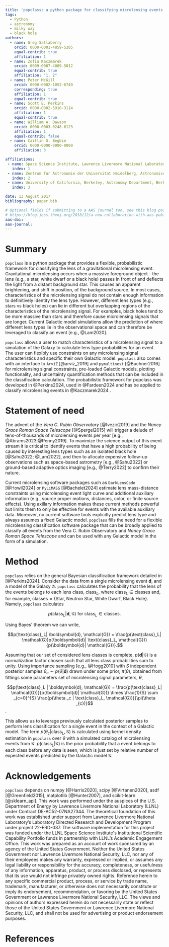 ```yaml
---
title: 'popclass: a python package for classifying microlensing events'
tags:
  - Python
  - astronomy
  - milky way
  - black hole
authors:
  - name: Greg Sallaberry
    orcid: 0009-0001-4859-5205
    equal-contrib: true
    affiliation: 1
  - name: Zofia Kaczmarek
    orcid: 0009-0007-4089-5012
    equal-contrib: true
    affiliation: "1, 2"
  - name: Peter McGill
    orcid: 0000-0002-1052-6749
    corresponding: true
    affiliation: 1
    equal-contrib: true
  - name: Scott E. Perkins
    orcid: 0000-0002-5910-3114
    affiliation: 1
    equal-contrib: true
  - name: William A. Dawson
    orcid: 0000-0003-0248-6123
    affiliation: 1
    equal-contrib: false
  - name: Caitlin G. Begbie
    orcid: 0000-0000-0000-0000
    affiliation: 3

affiliations:
 - name: Space Science Institute, Lawrence Livermore National Laboratory, 7000 East Ave., Livermore, CA 94550, USA
   index: 1
 - name: Zentrum fur Astronomie der Universitat Heidelberg, Astronomisches Rechen-Institut, Monchhofstr. 12-14, 69120 Heidelberg, Germany
   index: 2
 - name: University of California, Berkeley, Astronomy Department, Berkeley, CA 94720, USA
   index: 3

date: 13 August 2017
bibliography: paper.bib

# Optional fields if submitting to a AAS journal too, see this blog post:
# https://blog.joss.theoj.org/2018/12/a-new-collaboration-with-aas-publishing
aas-doi:
aas-journal:
---
```


# Summary

`popclass` is a python package that provides a flexible, probabilistic framework for classifying
the lens of a gravitational microlensing event. Gravitational microlensing occurs when a massive
foreground object - the lens (e.g., a star, white dwarf or a black hole) passes in front of and
deflects the light from a distant background star. This causes an apparent brightening, and shift
in position, of the background source. In most cases, characteristics of the microlensing signal
do not contain enough information to definitively identity the lens type. However, different lens
types (e.g., stars vs black holes) can lie in different but overlapping regions of the characteristics
of the microlensing signal. For examples, black holes tend to be more massive than stars and
therefore cause microlensing signals that are longer. Current Galactic model simulations allow
the prediction of where different lens types lie in the observational space and can therefore be
 leveraged to classify an event [e.g., @Lam2020].

`popclass` allows a user to match characteristics of a microlensing signal to a simulation of the
Galaxy to calculate lens type probabilities for an event. The user can flexibly use constraints on
any microlensing signal characteristics and specific their own Galactic model. `popclass` also
comes with an interface to `ArviZ` [@arviz_2019] and `pymultinest` [@Buchner2016] for microlensing
signal constraints, pre-loaded Galactic models, plotting functionality, and uncertainty
quantification methods that can be included in the classification calculation. The probabilistic
framework for popclass was developed in @Perkins2024, used in @Fardeen2024
and has be applied to classify microlensing events in @Kaczmarek2024 .

# Statement of need

The advent of the _Vera C. Rubin Observatory_ [@Ivezic2019] and the _Nancy Grace Roman Space Telescope_ [@Spergel2015]
will trigger a delude of tens-of-thousands of microlensing events per year [e.g., @Abrams2023;@Penny2019]. To maximize the science output of this event stream it is critical to identify events that have a high probability of being caused
by interesting lens types such as an isolated black hole [@Sahu2022; @Lam2022], and then to allocate expensive
follow-up observations such as space-based astrometry [e.g., @Sahu2022] or ground-based adaptive optics imaging [e.g., @Terry2022]  to confirm their nature.

Current microlensing software packages such as `DarkLensCode` [@Howil2024] or `PyLiMASS` [@Bachelet2024] estimate
lens mass-distance constraints using microlensing event light curve and additional auxiliary information
(e.g., source proper motions, distances, color, or finite source effects). Using axillary information makes these
current methods powerful but limits them to only be effective for events with the available auxiliary data. Moreover,
no current software tools explicitly predict lens type and always assumes a fixed Galactic model. `popclass` fills the
need for a flexible microlensing classification software package that can be broadly applied to classify all events
from the Vera C. Rubin Observatory and  _Nancy Grace Roman Space Telescope_ and can be used with any Galactic model
in the form of a simulation.

# Method

`popclass` relies on the general Bayesian classification framework detailed in [@Perkins2024]. Consider the data from a
single microlensing event $\boldsymbol{d}$, and a model of the Galaxy $\mathcal{G}$. `popclass`
calculates the probability that the lens of the events belongs to each lens class, $\text{class}_L$, where
$\text{class}_L\in\text{classes}$ and, for example,
$\text{classes} = \{\text{Star, Neutron Star, White Dwarf, Black Hole}\}$. Namely, `popclass` calculates

$$p(\text{class}_L| \boldsymbol{d}, \mathcal{G}) \text{ for } \text{class}_L\in\text{classes}.$$

Using Bayes' theorem we can write,

$$p(\text{class}_L| \boldsymbol{d}, \mathcal{G}) = \frac{p(\text{class}_L| \mathcal{G})p(\boldsymbol{d}| \text{class}_L, \mathcal{G})}{p(\boldsymbol{d}| \mathcal{G})}.$$

Assuming that our set of considered lens classes is complete, $p(\boldsymbol{d}| \mathcal{G})$ is a normalization factor chosen such that all lens class probabilities sum to unity. Using importance sampling [e.g., @Hogg2010] with $S$ independent posterior samples $\theta_{c}\sim p(\theta|\boldsymbol{d})$
drawn under some prior, $\pi(\theta)$, obtained from fittings some parameters set of microlensing signal parameters, $\theta$,

$$p(\text{class}_L | \boldsymbol{d}, \mathcal{G}) = \frac{p(\text{class}_L| \mathcal{G})}{p(\boldsymbol{d}| \mathcal{G})}
    \times \frac{1}{S} \sum _{c=0}^{S} \frac{p(\theta _c | \text{class}_L, \mathcal{G})}{\pi(\theta _{c})}$$.

This allows us to leverage previously calculated posterior samples to perform lens classification for a single event in
the context of a Galactic model. The term $p(\theta_c | \text{class}_ L, \mathcal{G})$ is calculated using kernel
density estimation in `popclass` over $\theta$ with a simulated catalog of microlensing events
from $\mathcal{G}$. $p(\text{class}_L | \mathcal{G})$ is the prior probability that a event belongs to each class before
any data is seen, which is just set by relative number of expected events predicted by the Galactic model $\mathcal{G}$.

# Acknowledgements

`popclass` depends on numpy [@Harris2020], scipy [@Virtanen2020], asdf [@Greenfield2015], matplotlib [@Hunter2007], and scikit-learn [@sklearn_api].
  This work was performed under the auspices of the U.S.
Department of Energy by Lawrence Livermore National
Laboratory (LLNL) under Contract DE-AC52-07NA27344.
The theoretical foundation of this work was established
under support from Lawrence Livermore National Laboratory’s
Laboratory Directed Research and Development Program
under project 22-ERD-037. The software implementation
for this project was funded under the LLNL
Space Science Institute's Institutional Scientific
Capability Portfolio funds in partnership with LLNL’s
Academic Engagement Office. This work was prepared as an account of
work sponsored by an agency of the United States
Government. Neither the United States Government nor Lawrence Livermore
National Security,
LLC, nor any of their employees makes any warranty,
expressed or implied, or assumes any legal liability or responsibility for the accuracy, completeness, or usefulness of any
information, apparatus, product, or process disclosed, or represents that its use would
not infringe privately owned rights. Reference herein to any specific commercial product,
process, or service by trade name, trademark, manufacturer, or otherwise does not necessarily
constitute or imply its endorsement, recommendation, or favoring by the United States
Government or Lawrence Livermore National Security, LLC. The views and opinions of authors
expressed herein do not necessarily state or reflect those of the United States Government
or Lawrence Livermore National Security, LLC, and shall not be used for advertising or
product endorsement purposes.

# References
